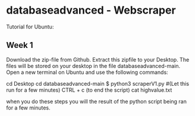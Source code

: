 # databaseadvanced - Webscraper

Tutorial for Ubuntu:

## Week 1

Download the zip-file from Github.
Extract this zipfile to your Desktop.
The files will be stored on your desktop in the file databaseadvanced-main.
Open a new terminal on Ubuntu and use the following commands:

cd Desktop
cd databaseadvanced-main
$ python3 scraperV1.py
#(Let this run for a few minutes)
CTRL + c (to end the script)
cat highvalue.txt

when you do these steps you will the result of the python script being ran for a few minutes.
